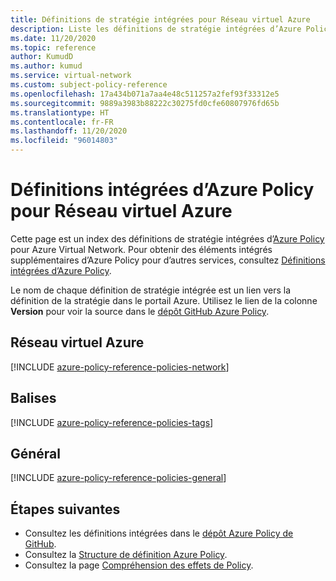 ```yaml
---
title: Définitions de stratégie intégrées pour Réseau virtuel Azure
description: Liste les définitions de stratégie intégrées d’Azure Policy pour Azure Virtual Network. Ces définitions de stratégie intégrées fournissent des approches courantes pour la gestion de vos ressources Azure.
ms.date: 11/20/2020
ms.topic: reference
author: KumudD
ms.author: kumud
ms.service: virtual-network
ms.custom: subject-policy-reference
ms.openlocfilehash: 17a434b071a7aa4e48c511257a2fef93f33312e5
ms.sourcegitcommit: 9889a3983b88222c30275fd0cfe60807976fd65b
ms.translationtype: HT
ms.contentlocale: fr-FR
ms.lasthandoff: 11/20/2020
ms.locfileid: "96014803"
---
```

# <a name="azure-policy-built-in-definitions-for-azure-virtual-network"></a>Définitions intégrées d’Azure Policy pour Réseau virtuel Azure

Cette page est un index des définitions de stratégie intégrées d’[Azure Policy](../governance/policy/overview.md) pour Azure Virtual Network. Pour obtenir des éléments intégrés supplémentaires d’Azure Policy pour d’autres services, consultez [Définitions intégrées d’Azure Policy](../governance/policy/samples/built-in-policies.md).

Le nom de chaque définition de stratégie intégrée est un lien vers la définition de la stratégie dans le portail Azure. Utilisez le lien de la colonne **Version** pour voir la source dans le [dépôt GitHub Azure Policy](https://github.com/Azure/azure-policy).

## <a name="azure-virtual-network"></a>Réseau virtuel Azure

[!INCLUDE [azure-policy-reference-policies-network](../../includes/policy/reference/bycat/policies-network.md)]

## <a name="tags"></a>Balises

[!INCLUDE [azure-policy-reference-policies-tags](../../includes/policy/reference/bycat/policies-tags.md)]

## <a name="general"></a>Général

[!INCLUDE [azure-policy-reference-policies-general](../../includes/policy/reference/bycat/policies-general.md)]

## <a name="next-steps"></a>Étapes suivantes

- Consultez les définitions intégrées dans le [dépôt Azure Policy de GitHub](https://github.com/Azure/azure-policy).
- Consultez la [Structure de définition Azure Policy](../governance/policy/concepts/definition-structure.md).
- Consultez la page [Compréhension des effets de Policy](../governance/policy/concepts/effects.md).
